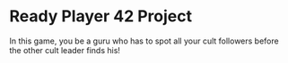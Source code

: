 # Ready Player 42 Project 

In this game, you be a guru who has to spot all your cult followers before the other cult leader finds his!
